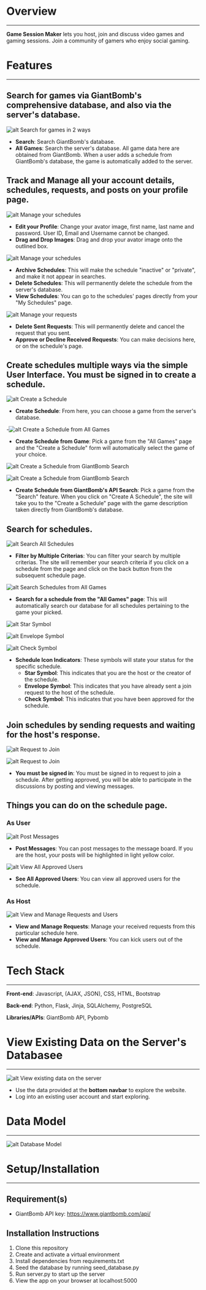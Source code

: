 # Overview
---
**Game Session Maker** lets you host, join and discuss video games and gaming sessions. Join a community of gamers who enjoy social gaming.

# Features
---
## Search for games via GiantBomb's comprehensive database, and also via the server's database.

![alt Search for games in 2 ways](/README_images/1.JPG)

- **Search**: Search GiantBomb's database. 
- **All Games**: Search the server's database. All game data here are obtained from GiantBomb. When a user adds a schedule from GiantBomb's database, the game is automatically added to the server.

## Track and Manage all your account details, schedules, requests, and posts on your profile page.

![alt Manage your schedules](/README_images/4.JPG)

- **Edit your Profile**: Change your avator image, first name, last name and password. User ID, Email and Username cannot be changed.
- **Drag and Drop Images**: Drag and drop your avator image onto the outlined box.

![alt Manage your schedules](/README_images/2.JPG)

- **Archive Schedules**: This will make the schedule "inactive" or "private", and make it not appear in searches.
- **Delete Schedules**: This will permanently delete the schedule from the server's database.
- **View Schedules**: You can go to the schedules' pages directly from your "My Schedules" page.

![alt Manage your requests](/README_images/3.JPG)

- **Delete Sent Requests**: This will permanently delete and cancel the request that you sent.
- **Approve or Decline Received Requests**: You can make decisions here, or on the schedule's page.

## Create schedules multiple ways via the simple User Interface. You must be signed in to create a schedule.

![alt Create a Schedule](/README_images/5.JPG)

- **Create Schedule**: From here, you can choose a game from the server's database.

-![alt Create a Schedule from All Games](/README_images/6.JPG)

- **Create Schedule from Game**: Pick a game from the "All Games" page and the "Create a Schedule" form will automatically select the game of your choice.

![alt Create a Schedule from GiantBomb Search](/README_images/7.JPG)

![alt Create a Schedule from GiantBomb Search](/README_images/8.JPG)

- **Create Schedule from GiantBomb's API Search**: Pick a game from the "Search" feature. When you click on "Create A Schedule", the site will take you to the "Create a Schedule" page with the game description taken directly from GiantBomb's database.  

## Search for schedules.

![alt Search All Schedules](/README_images/9.JPG)

- **Filter by Multiple Criterias**: You can filter your search by multiple criterias. The site will remember your search criteria if you click on a schedule from the page and click on the back button from the subsequent schedule page.

![alt Search Schedules from All Games](/README_images/10.JPG)

- **Search for a schedule from the "All Games" page**: This will automatically search our database for all schedules pertaining to the game your picked.

![alt Star Symbol](/README_images/11.JPG)

![alt Envelope Symbol](/README_images/12.JPG)

![alt Check Symbol](/README_images/13.JPG)

- **Schedule Icon Indicators**: These symbols will state your status for the specific schedule. 
    - **Star Symbol**: This indicates that you are the host or the creator of the schedule.
    - **Envelope Symbol**: This indicates that you have already sent a join request to the host of the schedule.
    - **Check Symbol**: This indicates that you have been approved for the schedule.

## Join schedules by sending requests and waiting for the host's response.

![alt Request to Join](/README_images/14.JPG)

![alt Request to Join](/README_images/15.JPG)

- **You must be signed in**: You must be signed in to request to join a schedule. After getting approved, you will be able to participate in the discussions by posting and viewing messages. 

## Things you can do on the schedule page.
### **As User**

![alt Post Messages](/README_images/16.JPG)

- **Post Messages**: You can post messages to the message board. If you are the host, your posts will be highlighted in light yellow color.

![alt View All Approved Users](/README_images/17.JPG)

- **See All Approved Users**: You can view all approved users for the schedule.

### **As Host**

![alt View and Manage Requests and Users](/README_images/18.JPG)

- **View and Manage Requests**: Manage your received requests from this particular schedule here.
- **View and Manage Approved Users**: You can kick users out of the schedule.

# Tech Stack
---
**Front-end**: Javascript, (AJAX, JSON), CSS, HTML, Bootstrap

**Back-end**: Python, Flask, Jinja, SQLAlchemy, PostgreSQL

**Libraries/APIs**: GiantBomb API, Pybomb

# View Existing Data on the Server's Databasee
---
![alt View existing data on the server](/README_images/19.JPG)

- Use the data provided at the **bottom navbar** to explore the website. 
- Log into an existing user account and start exploring.  

# Data Model
---

![alt Database Model](/README_images/projectmodel.jpg)

# Setup/Installation
---
## Requirement(s)
- GiantBomb API key: https://www.giantbomb.com/api/

## Installation Instructions
1. Clone this repository
2. Create and activate a virtual environment
3. Install dependencies from requirements.txt
4. Seed the database by running seed_database.py
5. Run server.py to start up the server
5. View the app on your browser at localhost:5000